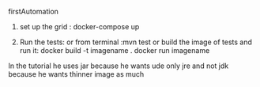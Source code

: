 firstAutomation

1. set up the grid :
docker-compose up

2. Run the tests:
or from terminal :mvn test
or build the image of tests and run it:
docker build -t imagename .
docker run imagename

In the tutorial he uses jar because he wants ude only jre and not jdk
because he wants thinner image as much
